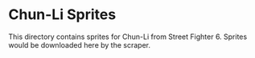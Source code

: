 # Chun-Li Sprites

This directory contains sprites for Chun-Li from Street Fighter 6.
Sprites would be downloaded here by the scraper.
